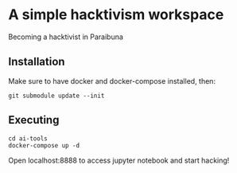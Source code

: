 # A simple hacktivism workspace

Becoming a hacktivist in Paraibuna

## Installation

Make sure to have docker and docker-compose installed, then:

```
git submodule update --init
```

## Executing

```
cd ai-tools
docker-compose up -d
```

Open localhost:8888 to access jupyter notebook and start hacking!
